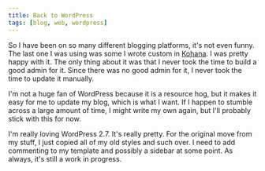```yaml
---
title: Back to WordPress
tags: [blog, web, wordpress]
---
```


So I have been on so many different blogging platforms, it's not even funny. The last one I was using was some I wrote custom in [Kohana](http://kohanaphp.com). I was pretty happy with it. The only thing about it was that I never took the time to build a good admin for it. Since there was no good admin for it, I never took the time to update it manually.

I'm not a huge fan of WordPress because it is a resource hog, but it makes it easy for me to update my blog, which is what I want. If I happen to stumble across a large amount of time, I might write my own again, but I'll probably stick with this for now.

I'm really loving WordPress 2.7. It's really pretty. For the original move from my stuff, I just copied all of my old styles and such over. I need to add commenting to my template and possibly a sidebar at some point. As always, it's still a work in progress.
